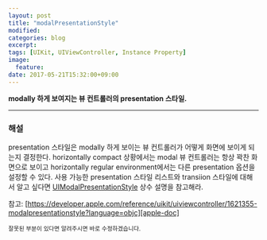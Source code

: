 ```yaml
---
layout: post
title: "modalPresentationStyle"
modified:
categories: blog
excerpt:
tags: [UIKit, UIViewController, Instance Property]
image:
  feature:
date: 2017-05-21T15:32:00+09:00
---
```

**modally 하게 보여지는 뷰 컨트롤러의 presentation 스타일.**

----
### 해설
presentation 스타일은 modally 하게 보이는 뷰 컨트롤러가 어떻게 화면에 보이게 되는지 결정한다. horizontally compact 상황에서는 modal 뷰 컨트롤러는 항상 꽉찬 화면으로 보이고 horizontally regular environment에서는 다른 presentation 옵션을 설정할 수 있다. 사용 가능한 presentation 스타일 리스트와 transiion 스타일에 대해서 알고 싶다면 [UIModalPresentationStyle][UIModalPresentationStyle] 상수 설명을 참고해라.

참고: [https://developer.apple.com/reference/uikit/uiviewcontroller/1621355-modalpresentationstyle?language=objc][apple-doc]


<sub>잘못된 부분이 있다면 알려주시면 바로 수정하겠습니다.</sub>

[UIModalPresentationStyle]: https://developer.apple.com/reference/uikit/uimodalpresentationstyle?language=objc
[apple-doc]: https://developer.apple.com/reference/uikit/uiviewcontroller/1621355-modalpresentationstyle?language=objc